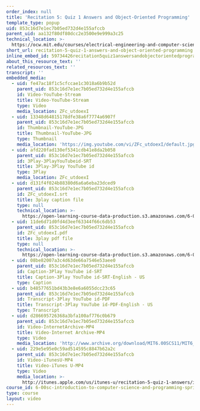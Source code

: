 ```yaml
---
order_index: null
title: 'Recitation 5: Quiz 1 Answers and Object-Oriented Programming'
template_type: popup
uid: 853c16d7e1ec7b05ed732d4e155afccb
parent_uid: aa132f80df80dcc2e3500e9e999a3c25
technical_location: >-
  https://ocw.mit.edu/courses/electrical-engineering-and-computer-science/6-00sc-introduction-to-computer-science-and-programming-spring-2011/resource-index/recitation-5-quiz-1-answers-and-object-oriented-programming
short_url: recitation-5-quiz-1-answers-and-object-oriented-programming
inline_embed_id: 59734426recitation5quiz1answersandobjectorientedprogramming25897260
about_this_resource_text: ''
related_resources_text: ''
transcript: ''
embedded_media:
  - uid: fe47ac18f1c5cfccae1c3018a6b9b52d
    parent_uid: 853c16d7e1ec7b05ed732d4e155afccb
    id: Video-YouTube-Stream
    title: Video-YouTube-Stream
    type: Video
    media_location: ZFc_utdoexI
  - uid: 13348d64815178dfe38a6f7774a6907f
    parent_uid: 853c16d7e1ec7b05ed732d4e155afccb
    id: Thumbnail-YouTube-JPG
    title: Thumbnail-YouTube-JPG
    type: Thumbnail
    media_location: 'https://img.youtube.com/vi/ZFc_utdoexI/default.jpg'
  - uid: afd220fad130ef5341cdb41e8da2b058
    parent_uid: 853c16d7e1ec7b05ed732d4e155afccb
    id: 3Play-3PlayYouTubeid-SRT
    title: 3Play-3Play YouTube id
    type: 3Play
    media_location: ZFc_utdoexI
  - uid: d131f4f024b88380d6a6a6eba23dced9
    parent_uid: 853c16d7e1ec7b05ed732d4e155afccb
    id: ZFc_utdoexI.srt
    title: 3play caption file
    type: null
    technical_location: >-
      https://open-learning-course-data-production.s3.amazonaws.com/6-00sc-introduction-to-computer-science-and-programming-spring-2011/d6a884ac99313aa66f3f795d8a4a50b4_ZFc_utdoexI.srt
  - uid: 11de6d71d0fd4d3eef63344f66c6db53
    parent_uid: 853c16d7e1ec7b05ed732d4e155afccb
    id: ZFc_utdoexI.pdf
    title: 3play pdf file
    type: null
    technical_location: >-
      https://open-learning-course-data-production.s3.amazonaws.com/6-00sc-introduction-to-computer-science-and-programming-spring-2011/025e7db93b0c1769467654b45bacfa94_ZFc_utdoexI.pdf
  - uid: 08be82007a3c4d63de66a7546e53aee0
    parent_uid: 853c16d7e1ec7b05ed732d4e155afccb
    id: Caption-3Play YouTube id-SRT
    title: Caption-3Play YouTube id-SRT-English - US
    type: Caption
  - uid: b48577651bd43b3e8e6a6055dcc23c65
    parent_uid: 853c16d7e1ec7b05ed732d4e155afccb
    id: Transcript-3Play YouTube id-PDF
    title: Transcript-3Play YouTube id-PDF-English - US
    type: Transcript
  - uid: d286695726368a3bfa100af776c0b679
    parent_uid: 853c16d7e1ec7b05ed732d4e155afccb
    id: Video-InternetArchive-MP4
    title: Video-Internet Archive-MP4
    type: Video
    media_location: 'http://www.archive.org/download/MIT6.00SCS11/MIT6_00SCS11_rec05_300k.mp4'
  - uid: 229e5e95e0c59ad514595c8847b62a2c
    parent_uid: 853c16d7e1ec7b05ed732d4e155afccb
    id: Video-iTunesU-MP4
    title: Video-iTunes U-MP4
    type: Video
    media_location: >-
      http://itunes.apple.com/us/itunes-u/recitation-5-quiz-1-answers/id499270153?i=110101544
course_id: 6-00sc-introduction-to-computer-science-and-programming-spring-2011
type: course
layout: video
---
```

